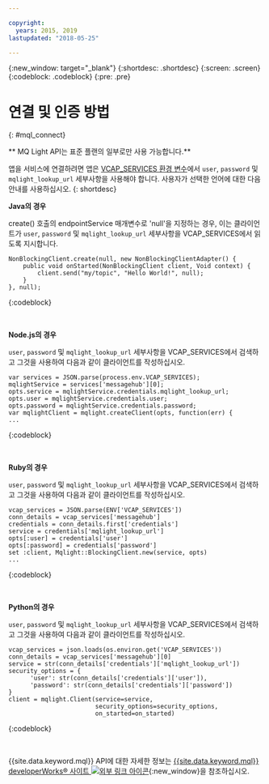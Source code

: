 ```yaml
---

copyright:
  years: 2015, 2019
lastupdated: "2018-05-25"

---
```


{:new_window: target="_blank"}
{:shortdesc: .shortdesc}
{:screen: .screen}
{:codeblock: .codeblock}
{:pre: .pre}

<!-- 12/11/18: info moved to eventstreams075.md, moved because of doc app changes -->
# 연결 및 인증 방법
{: #mql_connect}

** MQ Light API는 표준 플랜의 일부로만 사용 가능합니다.**
<br/>

앱을 서비스에 연결하려면 앱은 [VCAP_SERVICES 환경 변수](/docs/services/EventStreams/eventstreams127.html)에서 <code>user</code>,
<code>password</code> 및 <code>mqlight_lookup_url</code> 세부사항을 사용해야 합니다. 사용자가 선택한 언어에 대한 다음 안내를 사용하십시오.
{: shortdesc}

**Java의 경우**

create() 호출의 endpointService 매개변수로 'null'을 지정하는 경우,
이는 클라이언트가 <code>user</code>, <code>password</code> 및 
<code>mqlight_lookup_url</code> 세부사항을 VCAP_SERVICES에서 읽도록 지시합니다.

<pre>
<code>NonBlockingClient.create(null, new NonBlockingClientAdapter<Void>() {
    public void onStarted(NonBlockingClient client, Void context) {
        client.send("my/topic", "Hello World!", null);
    }
}, null);</code>
</pre>
{:codeblock}

<br>

**Node.js의 경우**

<code>user</code>, <code>password</code> 및
<code>mqlight_lookup_url</code> 세부사항을 VCAP_SERVICES에서 검색하고 그것을 사용하여 다음과 같이 클라이언트를 작성하십시오.

<pre>
<code>var services = JSON.parse(process.env.VCAP_SERVICES);
mqlightService = services['messagehub'][0];
opts.service = mqlightService.credentials.mqlight_lookup_url;
opts.user = mqlightService.credentials.user;
opts.password = mqlightService.credentials.password;
var mqlightClient = mqlight.createClient(opts, function(err) {
...</code>
</pre>
{:codeblock}

<br>

**Ruby의 경우**

<code>user</code>, <code>password</code> 및
<code>mqlight_lookup_url</code> 세부사항을 VCAP_SERVICES에서 검색하고 그것을 사용하여 다음과 같이 클라이언트를 작성하십시오.
<pre>
<code>vcap_services = JSON.parse(ENV['VCAP_SERVICES'])
conn_details = vcap_services['messagehub']
credentials = conn_details.first['credentials']
service = credentials['mqlight_lookup_url']
opts[:user] = credentials['user']
opts[:password] = credentials['password']
set :client, Mqlight::BlockingClient.new(service, opts)
...</code>
</pre>
{:codeblock}

<br>

**Python의 경우**

<code>user</code>, <code>password</code> 및
<code>mqlight_lookup_url</code> 세부사항을 VCAP_SERVICES에서 검색하고 그것을 사용하여 다음과 같이 클라이언트를 작성하십시오.
<pre>
<code>vcap_services = json.loads(os.environ.get('VCAP_SERVICES'))
conn_details = vcap_services['messagehub'][0]
service = str(conn_details['credentials']['mqlight_lookup_url'])
security_options = {
      'user': str(conn_details['credentials']['user']),
      'password': str(conn_details['credentials']['password'])
}
client = mqlight.Client(service=service, 
                        security_options=security_options,
                        on_started=on_started)</code>
</pre>
{:codeblock}

<br>

{{site.data.keyword.mql}} API에 대한 자세한 정보는
[{{site.data.keyword.mql}} developerWorks&reg; 사이트 ![외부 링크 아이콘](../../icons/launch-glyph.svg "외부 링크 아이콘")](https://developer.ibm.com/messaging/mq-light/){:new_window}을 참조하십시오.
